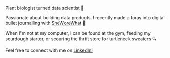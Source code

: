 
<!---
jasmineortega/jasmineortega is a ✨ special ✨ repository because its `README.md` (this file) appears on your GitHub profile.
You can click the Preview link to take a look at your changes.
--->
Plant biologist turned data scientist 🌱

Passionate about building data products. I recently made a foray into digital bullet journalling with [SheWoreWhat](https://sheworewhat.herokuapp.com/) 🌈 

When I'm not at my computer, I can be found at the gym, feeding my sourdough starter, or scouring the thrift store for turtleneck sweaters :mag:

Feel free to connect with me on [LinkedIn!](https://www.linkedin.com/in/jasmine-ortega/)

